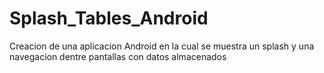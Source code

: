 # Splash_Tables_Android
Creacion de una aplicacion Android en la cual se muestra un splash y una navegacion dentre pantallas con datos almacenados
